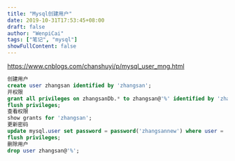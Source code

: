 ```yaml
---
title: "Mysql创建用户"
date: 2019-10-31T17:53:45+08:00
draft: false
author: "WenpiCai"
tags: ["笔记", "mysql"]
showFullContent: false
---
```


https://www.cnblogs.com/chanshuyi/p/mysql_user_mng.html

```sql
创建用户
create user zhangsan identified by 'zhangsan';
开权限
grant all privileges on zhangsanDb.* to zhangsan@'%' identified by 'zhangsan';
flush privileges;
查看权限
show grants for 'zhangsan';
更新密码
update mysql.user set password = password('zhangsannew') where user = 'zhangsan' and host = '%';
flush privileges;
删除用户
drop user zhangsan@'%';
```

